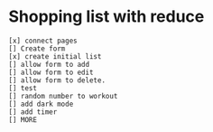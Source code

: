 # Shopping list with reduce

    [x] connect pages
    [] Create form
    [x] create initial list
    [] allow form to add
    [] allow form to edit
    [] allow form to delete.
    [] test
    [] random number to workout
    [] add dark mode
    [] add timer
    [] MORE
